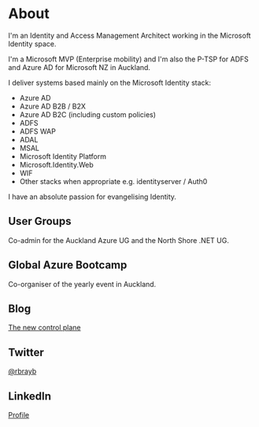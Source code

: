 # About

I'm an Identity and Access Management Architect working in the Microsoft Identity space.

I'm a Microsoft MVP (Enterprise mobility) and I'm also the P-TSP for ADFS and Azure AD for Microsoft NZ in Auckland.

I deliver systems based mainly on the Microsoft Identity stack:

- Azure AD
- Azure AD B2B / B2X
- Azure AD B2C (including custom policies)
- ADFS
- ADFS WAP
- ADAL
- MSAL
- Microsoft Identity Platform
- Microsoft.Identity.Web
- WIF
- Other stacks when appropriate e.g. identityserver / Auth0

I have an absolute passion for evangelising Identity.

## User Groups

Co-admin for the Auckland Azure UG and the North Shore .NET UG.

## Global Azure Bootcamp

Co-organiser of the yearly event in Auckland.

## Blog

[The new control plane](https://medium.com/the-new-control-plane)

## Twitter

[@rbrayb](https://twitter.com/rbrayb)

## LinkedIn

[Profile](https://www.linkedin.com/in/rory-braybrook-6050a521/)
